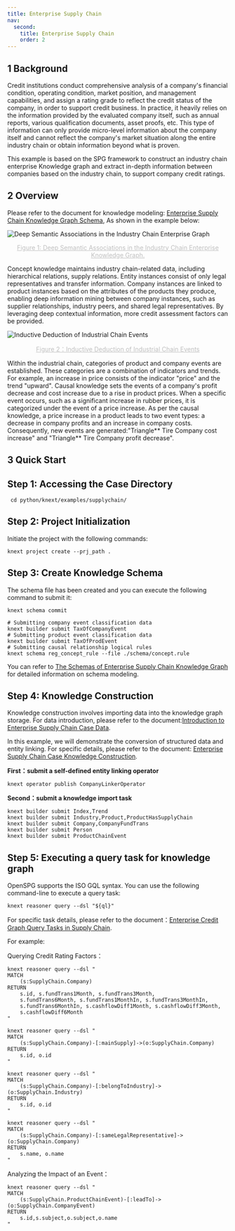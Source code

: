 ```yaml
---
title: Enterprise Supply Chain
nav:
  second:
    title: Enterprise Supply Chain
    order: 2
---
```


## 1 Background

Credit institutions conduct comprehensive analysis of a company's financial condition, operating condition, market position, and management capabilities, and assign a rating grade to reflect the credit status of the company, in order to support credit business. In practice, it heavily relies on the information provided by the evaluated company itself, such as annual reports, various qualification documents, asset proofs, etc. This type of information can only provide micro-level information about the company itself and cannot reflect the company's market situation along the entire industry chain or obtain information beyond what is proven.

This example is based on the SPG framework to construct an industry chain enterprise Knowledge graph and extract in-depth information between companies based on the industry chain, to support company credit ratings.

## 2 Overview

Please refer to the document for knowledge modeling: [Enterprise Supply Chain Knowledge Graph Schema](https://github.com/OpenSPG/openspg/blob/master/python/knext/examples/supplychain/schema/supplychain.schema), As shown in the example below:

![Deep Semantic Associations in the Industry Chain Enterprise Graph](https://mdn.alipayobjects.com/huamei_xgb3qj/afts/img/A*X2TES7hf9ycAAAAAAAAAAAAADtmcAQ/original)

<center style="font-size:14px;color:#C0C0C0;text-decoration:underline">Figure 1: Deep Semantic Associations in the Industry Chain Enterprise Knowledge Graph. </center>

Concept knowledge maintains industry chain-related data, including hierarchical relations, supply relations. Entity instances consist of only legal representatives and transfer information. Company instances are linked to product instances based on the attributes of the products they produce, enabling deep information mining between company instances, such as supplier relationships, industry peers, and shared legal representatives. By leveraging deep contextual information, more credit assessment factors can be provided.

![Inductive Deduction of Industrial Chain Events](https://mdn.alipayobjects.com/huamei_xgb3qj/afts/img/A*X2TES7hf9ycAAAAAAAAAAAAADtmcAQ/original)

<center style="font-size:14px;color:#c0c0c0;text-decoration:underline">Figure 2：Inductive Deduction of Industrial Chain Events  </center>

Within the industrial chain, categories of product and company events are established. These categories are a
combination of indicators and trends. For example, an increase in price consists of the indicator "price" and the trend "upward". Causal knowledge sets the events of a company's profit decrease and cost increase due to a rise in product prices. When a specific event occurs, such as a significant increase in rubber prices, it is categorized under the event of a price increase. As per the causal knowledge, a price increase in a product leads to two event types: a decrease in company profits and an increase in company costs. Consequently, new events are generated:"Triangle** Tire Company cost increase" and "Triangle** Tire Company profit decrease".

## 3 Quick Start

## Step 1: Accessing the Case Directory

```shell
 cd python/knext/examples/supplychain/
```

## Step 2: Project Initialization

Initiate the project with the following commands:

```cypher
knext project create --prj_path .
```

## Step 3: Create Knowledge Schema

The schema file has been created and you can execute the following command to submit it:

```shell
knext schema commit
```

```shell
# Submitting company event classification data
knext builder submit TaxOfCompanyEvent
# Submitting product event classification data
knext builder submit TaxOfProdEvent
# Submitting causal relationship logical rules
knext schema reg_concept_rule --file ./schema/concept.rule
```

You can refer to [The Schemas of Enterprise Supply Chain Knowledge Graph](./model.en-US.md) for detailed information on schema modeling.

## Step 4: Knowledge Construction

Knowledge construction involves importing data into the knowledge graph storage. For data introduction, please refer to the document:[Introduction to Enterprise Supply Chain Case Data](./data.en-US.md).

In this example, we will demonstrate the conversion of structured data and entity linking. For specific details, please refer to the document: [Enterprise Supply Chain Case Knowledge Construction](./builder.en-US.md).

**First：submit a self-defined entity linking operator**

```shell
knext operator publish CompanyLinkerOperator
```

**Second：submit a knowledge import task**

```shell
knext builder submit Index,Trend
knext builder submit Industry,Product,ProductHasSupplyChain
knext builder submit Company,CompanyFundTrans
knext builder submit Person
knext builder submit ProductChainEvent
```

## Step 5: Executing a query task for knowledge graph

OpenSPG supports the ISO GQL syntax. You can use the following command-line to execute a query task:

```cypher
knext reasoner query --dsl "${ql}"
```

For specific task details, please refer to the document：[Enterprise Credit Graph Query Tasks in Supply Chain](./query.en-US.md).

For example:

Querying Credit Rating Factors：

```cypher
knext reasoner query --dsl "
MATCH
    (s:SupplyChain.Company)
RETURN
    s.id, s.fundTrans1Month, s.fundTrans3Month,
    s.fundTrans6Month, s.fundTrans1MonthIn, s.fundTrans3MonthIn,
    s.fundTrans6MonthIn, s.cashflowDiff1Month, s.cashflowDiff3Month,
    s.cashflowDiff6Month
"
```

```cypher
knext reasoner query --dsl "
MATCH
    (s:SupplyChain.Company)-[:mainSupply]->(o:SupplyChain.Company)
RETURN
    s.id, o.id
"
```

```cypher
knext reasoner query --dsl "
MATCH
    (s:SupplyChain.Company)-[:belongToIndustry]->(o:SupplyChain.Industry)
RETURN
    s.id, o.id
"
```

```cypher
knext reasoner query --dsl "
MATCH
    (s:SupplyChain.Company)-[:sameLegalRepresentative]->(o:SupplyChain.Company)
RETURN
    s.name, o.name
"
```

Analyzing the Impact of an Event：

```cypher
knext reasoner query --dsl "
MATCH
    (s:SupplyChain.ProductChainEvent)-[:leadTo]->(o:SupplyChain.CompanyEvent)
RETURN
    s.id,s.subject,o.subject,o.name
"
```

